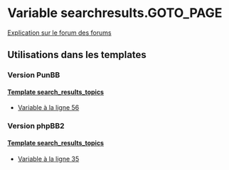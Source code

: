 # Variable searchresults.GOTO_PAGE
[Explication sur le forum des forums](http://forum.forumactif.com/t294113-listing-des-variables#searchresults.GOTO_PAGE)

## Utilisations dans les templates

### Version PunBB

#### [Template search_results_topics](punbb/search_results_topics.md)
* [Variable à la ligne 56](../punbb/search_results_topics.tpl#L56)

### Version phpBB2

#### [Template search_results_topics](subsilver/search_results_topics.md)
* [Variable à la ligne 35](../subsilver/search_results_topics.tpl#L35)